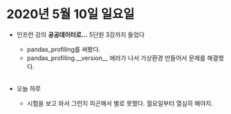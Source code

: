 # 2020년 5월 10일 일요일 

- 인프런 강의 **공공데이터로...** 5단원 3강까지 들었다
  - pandas_profiling를 써봤다.
  - pandas_profiling.\_\_version\_\_ 에러가 나서 가상환경 만들어서 문제를 해결했다. 
  <br>
  
- 오늘 하루 
  - 시험을 보고 와서 그런지 피곤해서 별로 못했다. 월요일부터 열심히 해야지.
